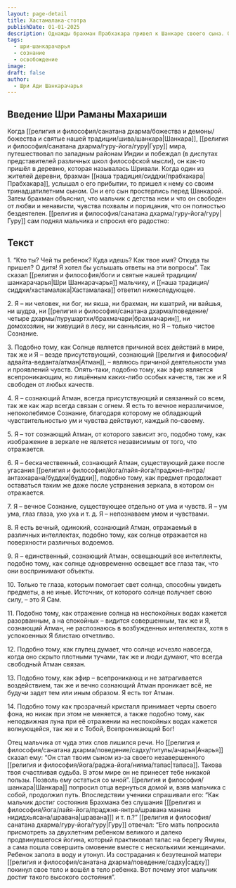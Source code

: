 ```yaml
---
layout: page-detail
title: Хастамалака-стотра
publishDate: 01-01-2025
description: Однажды брахман Прабхакара привел к Шанкаре своего сына. Он объяснил, что мальчик с детства нем и что он свободен от любви и ненависти, чувства похвалы и порицания, что он полностью бездеятелен. Гуру сам поднял мальчика и спросил его радостно:«Кто ты? Чей ты ребенок? Куда идешь? Как твое имя? Откуда ты пришел? О дитя! Я хотел бы услышать ответы на эти вопросы”. Так сказал Шри Шанкарачарья мальчику, и Хастамалака ответил нижеследующее. Я – ни человек, ни бог, ни якша, ни брахман, ни кшатрий, ни вайшья, ни шудра, ни брахмачарин, ни домохозяин, ни живущий в лесу, ни санньясин, но Я – только чистое Сознание...»(Перевод с санскрита на тамили Шри Раманы Махарши.)
tags:
  - шри-шанкарачарья
  - сознание
  - освобождение
image: 
draft: false
author:
  - Шри Ади Шанкарачарья
---
```


## Введение Шри Раманы Махариши
 Когда [[религия и философия/санатана дхарма/божества и демоны/божества и святые нашей традиции/шива/шанкара|Шанкара]], [[религия и философия/санатана дхарма/гуру-йога/гуру|Гуру]] мира, путешествовал по западным районам Индии и побеждал (в диспутах представителей различных школ философской мысли), он как-то пришёл в деревню, которая называлась Шривали. Когда один из жителей деревни, брахман [[наша традиция/сиддхи/прабхакара|Прабхакара]], услышал о его прибытии, то пришел к нему со своим тринадцатилетним сыном. Он и его сын простерлись перед Шанкарой. Затем брахман объяснил, что мальчик с детства нем и что он свободен от любви и ненависти, чувства похвалы и порицания, что он полностью бездеятелен. [[религия и философия/санатана дхарма/гуру-йога/гуру|Гуру]] сам поднял мальчика и спросил его радостно:

## Текст
 1\. “Кто ты? Чей ты ребенок? Куда идешь? Как твое имя? Откуда ты пришел? О дитя! Я хотел бы услышать ответы на эти вопросы”. Так сказал [[религия и философия/боги и святые нашей традиции/шанкарачарья|Шри Шанкарачарья]] мальчику, и [[наша традиция/сиддхи/хастамалака|Хастамалака]] ответил нижеследующее.

 2\. Я – ни человек, ни бог, ни якша, ни брахман, ни кшатрий, ни вайшья, ни шудра, ни [[религия и философия/санатана дхарма/поведение/четыре дхармы/пурушартхи/брахмачари|брахмачарин]], ни домохозяин, ни живущий в лесу, ни санньясин, но Я – только чистое Сознание.

 3\. Подобно тому, как Солнце является причиной всех действий в мире, так же и Я – везде присутствующий, сознающий [[религия и философия/адвайта-веданта/атман|Атман]], – являюсь причиной деятельности ума и проявлений чувств. Опять-таки, подобно тому, как эфир является всепроникающим, но лишённым каких-либо особых качеств, так же и Я свободен от любых качеств.

 4\. Я – сознающий Атман, всегда присутствующий и связанный со всем, так же как жар всегда связан с огнем. Я есть то вечное неразличимое, непоколебимое Сознание, благодаря которому не обладающий чувствительностью ум и чувства действуют, каждый по-своему.

 5\. Я – тот сознающий Атман, от которого зависит эго, подобно тому, как изображение в зеркале не является независимым от того, что отражается.

 6\. Я – бескачественный, сознающий Атман, существующий даже после угасания [[религия и философия/йога/лайя-йога/праджня-янтра/антахкарана/буддхи|буддхи]], подобно тому, как предмет продолжает оставаться таким же даже после устранения зеркала, в котором он отражается.

 7\. Я – вечное Сознание, существующее отдельно от ума и чувств. Я – ум ума, глаз глаза, ухо уха и т. д. Я – непознаваем умом и чувствами.

 8\. Я есть вечный, одинокий, сознающий Атман, отражаемый в различных интеллектах, подобно тому, как солнце отражается на поверхности различных водоемов.

 9\. Я – единственный, сознающий Атман, освещающий все интеллекты, подобно тому, как солнце одновременно освещает все глаза так, что они воспринимают объекты.

 10\. Только те глаза, которым помогает свет солнца, способны увидеть предметы, а не иные. Источник, от которого солнце получает свою силу, – это Я Сам.

 11\. Подобно тому, как отражение солнца на неспокойных водах кажется разорванным, а на спокойных – видится совершенным, так же и Я, сознающий Атман, не распознаюсь в возбужденных интеллектах, хотя в успокоенных Я блистаю отчетливо.

 12\. Подобно тому, как глупец думает, что солнце исчезло навсегда, когда оно скрыто плотными тучами, так же и люди думают, что всегда свободный Атман связан.

 13\. Подобно тому, как эфир – всепроникающ и не затрагивается воздействием, так же и вечно сознающий Атман проникает всё, не будучи задет тем или иным образом. Я есть тот Атман.

 14\. Подобно тому как прозрачный кристалл принимает черты своего фона, но никак при этом не меняется, а также подобно тому, как неподвижная луна при её отражении на неспокойных водах кажется волнующейся, так же и с Тобой, Всепроникающий Бог!

 Отец мальчика от чуда этих слов лишился речи. Но [[религия и философия/санатана дхарма/поведение/садху/титулы/ачарья|Ачарья]] сказал ему: “Он стал твоим сыном из-за своего незавершенного [[религия и философия/йога/раджа-йога/нияма/тапас|тапаса]]. Такова твоя счастливая судьба. В этом мире он не принесет тебе никакой пользы. Позволь ему остаться со мной”. [[религия и философия/шанкара|Шанкара]] попросил отца вернуться домой и, взяв мальчика с собой, продолжил путь. Впоследствии ученики спрашивали его: “Как мальчик достиг состояния Брахмана без слушания \[[[религия и философия/йога/лайя-йога/праджня-янтра/шравана манана нидидхьясана/шравана|шравана]]\] и т. п.?” [[религия и философия/санатана дхарма/гуру-йога/гуру|Гуру]] отвечал: “Его мать попросила присмотреть за двухлетним ребенком великого и далеко продвинувшегося йогина, который практиковал тапас на берегу Ямуны, а сама пошла совершить омовение вместе с несколькими женщинами. Ребенок заполз в воду и утонул. Из сострадания к безутешной матери [[религия и философия/санатана дхарма/поведение/садху|садху]] покинул свое тело и вошёл в тело ребенка. Вот почему этот мальчик достиг такого высокого состояния”.
